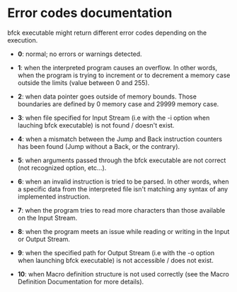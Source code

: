 # Error codes documentation

bfck executable might return different error codes depending on the execution.

 * **0**: normal; no errors or warnings detected.

 * **1**: when the interpreted program causes an overflow. In other words, when the program is trying to increment or to decrement a memory case outside the limits (value between 0 and 255).

 * **2**: when data pointer goes outside of memory bounds. Those boundaries are defined by 0 memory case and 29999 memory case. 

 * **3**: when file specified for Input Stream (i.e with the -i option when lauching bfck executable) is not found / doesn't exist.

 * **4**: when a mismatch between the Jump and Back instruction counters has been found (Jump without a Back, or the contrary).

 * **5**: when arguments passed through the bfck executable are not correct (not recognized option, etc...).

 * **6**: when an invalid instruction is tried to be parsed. In other words, when a specific data from the interpreted file isn't matching any syntax of any implemented instruction.

 * **7**: when the program tries to read more characters than those available on the Input Stream.

 * **8**: when the program meets an issue while reading or writing in the Input or Output Stream.

 * **9**: when the specified path for Output Stream (i.e with the -o option when launching bfck executable) is not accessible / does not exist.

 * **10**: when Macro definition structure is not used correctly (see the Macro Definition Documentation for more details).
